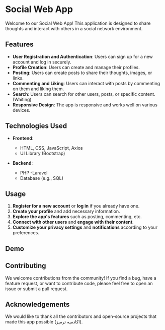 # Social Web App

Welcome to our Social Web App! This application is designed to share thoughts and interact with others in a social network environment.

## Features

- **User Registration and Authentication**: Users can sign up for a new account and log in securely.
- **Profile Creation**: Users can create and manage their profiles.
- **Posting**: Users can create posts to share their thoughts, images, or links.
- **Commenting and Liking**: Users can interact with posts by commenting on them and liking them.
- **Search**: Users can search for other users, posts, or specific content. (Waiting)
- **Responsive Design**: The app is responsive and works well on various devices.

## Technologies Used

- **Frontend**:
  - HTML, CSS, JavaScript, Axios
  - UI Library (Bootstrap)

- **Backend**:
  - PHP
  -Laravel
  - Database (e.g., SQL)

## Usage

1. **Register for a new account** or **log in** if you already have one.
2. **Create your profile** and add necessary information.
3. **Explore the app's features** such as posting, commenting, etc.
4. **Connect with other users** and **engage with their content**.
5. **Customize your privacy settings** and **notifications** according to your preferences.

## Demo
[site-link]: https://told-site.netlify.app


## Contributing

We welcome contributions from the community! If you find a bug, have a feature request, or want to contribute code, please feel free to open an issue or submit a pull request.


## Acknowledgements

We would like to thank all the contributors and open-source projects that made this app possible (اكادميه ترميز).
